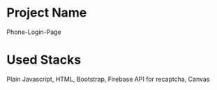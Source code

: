 # Project Name
Phone-Login-Page

# Used Stacks
Plain Javascript, HTML, Bootstrap, Firebase API for recaptcha, Canvas






